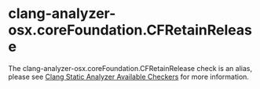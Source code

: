 clang-analyzer-osx.coreFoundation.CFRetainRelease
=================================================

The clang-analyzer-osx.coreFoundation.CFRetainRelease check is an alias,
please see [Clang Static Analyzer Available
Checkers](https://clang.llvm.org/docs/analyzer/checkers.html#osx-corefoundation-cfretainrelease)
for more information.
